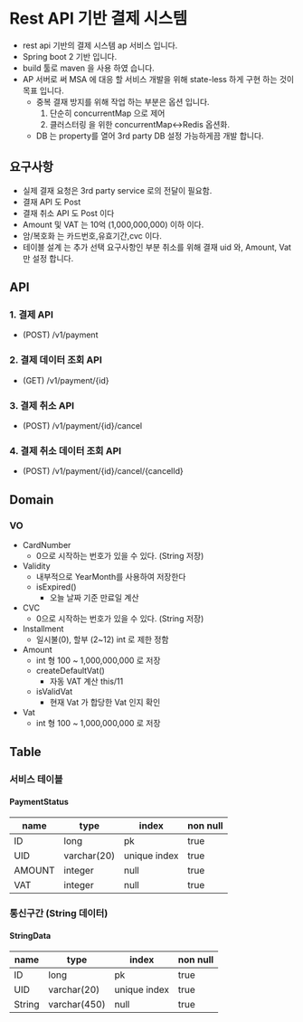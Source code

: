 # Rest API 기반 결제 시스템

- rest api 기반의 결제 시스템 ap 서비스 입니다.
- Spring boot 2 기반 입니다.
- build 툴로 maven 을  사용 하였 습니다.
- AP 서버로 써 MSA 에 대응 할 서비스 개발을 위해 state-less 하게 구현 하는 것이 목표 입니다.
  - 중복 결재 방지를 위해 작업 하는 부분은 옵션 입니다.
    1. 단순히 concurrentMap 으로 제어
    2. 클러스터링 을 위한 concurrentMap<->Redis 옵션화.
  - DB 는 property를 열어 3rd party DB 설정 가능하게끔 개발 합니다.
    
## 요구사항

- 실제 결재 요청은 3rd party service 로의 전달이 필요함.
- 결재 API 도 Post
- 결재 취소 API 도 Post 이다
- Amount 및 VAT 는 10억 (1,000,000,000) 이하 이다.
- 암/복호화 는 카드번호,유효기간,cvc 이다.
- 테이블 설계 는 추가 선택 요구사항인 부분 취소를 위해 결재 uid 와, Amount, Vat 만 설정 합니다.

## API

### 1. 결제 API

- (POST) /v1/payment

### 2. 결제 데이터 조회 API

- (GET) /v1/payment/{id}

### 3. 결제 취소 API

- (POST) /v1/payment/{id}/cancel

### 4. 결제 취소 데이터 조회 API

- (POST) /v1/payment/{id}/cancel/{cancelId}

## Domain

### VO

- CardNumber
  - 0으로 시작하는 번호가 있을 수 있다. (String 저장)
- Validity
  - 내부적으로 YearMonth를 사용하여 저장한다
  - isExpired()
    - 오늘 날짜 기준 만료일 계산
- CVC
  - 0으로 시작하는 번호가 있을 수 있다. (String 저장)
- Installment
  - 일시불(0), 할부 (2~12) int 로 제한 정함
- Amount
  - int 형 100 ~ 1,000,000,000 로 저장
  - createDefaultVat()
    - 자동 VAT 계산 this/11 
  - isValidVat
    - 현재 Vat 가 합당한 Vat 인지 확인
- Vat
  - int 형 100 ~ 1,000,000,000 로 저장

## Table

### 서비스 테이블

#### PaymentStatus

|name|type|index|non null|
|---|---|---|---|
|ID|long|pk|true|
|UID|varchar(20)|unique index|true|
|AMOUNT|integer|null|true|
|VAT|integer|null|true|
  
### 통신구간 (String 데이터)

#### StringData

|name|type|index|non null|
|---|---|---|---|
|ID|long|pk|true|
|UID|varchar(20)|unique index|true|
|String|varchar(450)|null|true|

